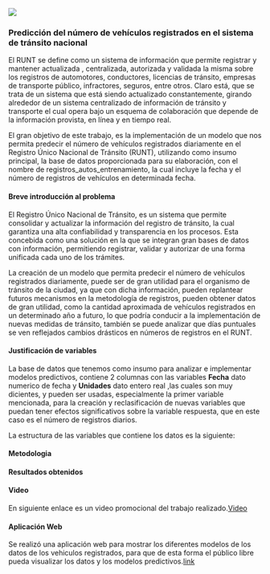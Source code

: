 ![](https://unal.edu.co/typo3conf/ext/unal_skin_default/Resources/Public/images/escudoUnal_black.png)

### Predicción del número de vehículos registrados en el sistema de tránsito nacional

 El RUNT se define como un sistema de información que permite registrar y mantener actualizada , centralizada, autorizada y validada la misma sobre los registros de automotores, conductores, licencias de tránsito, empresas de transporte público, infractores, seguros, entre otros. Claro está, que se trata de un sistema que está siendo actualizado constantemente, girando alrededor de un sistema centralizado de información de tránsito y transporte el cual opera bajo un esquema de colaboración que depende de la información provista, en línea y en tiempo real.

El gran objetivo de este trabajo, es la implementación de un modelo que nos permita predecir el número de vehículos registrados diariamente en el Registro Único Nacional de Tránsito (RUNT), utilizando como insumo principal, la base de datos proporcionada para su elaboración, con el nombre de registros_autos_entrenamiento, la cual incluye la fecha y el número de registros de vehículos en determinada fecha. 

#### Breve introducción al problema
 El Registro Único Nacional de Tránsito, es un sistema que permite consolidar y actualizar la información del registro de tránsito, la cual garantiza una alta confiabilidad y transparencia en los procesos. Esta concebida como una solución en la que se integran gran bases de datos con información, permitiendo registrar, validar y autorizar de una forma unificada cada uno de los trámites.

La creación de un modelo que permita predecir el número de vehículos registrados diariamente, puede ser de gran utilidad para el organismo de tránsito de la ciudad, ya que con dicha información, pueden replantear futuros mecanismos en la metodología de registros, pueden obtener datos de gran utilidad, como la cantidad aproximada de vehículos registrados en un determinado año a futuro, lo que podría conducir a la implementación de nuevas medidas de tránsito, también se puede analizar que días puntuales se ven reflejados cambios drásticos en números de registros en el RUNT. 

#### Justificación de variables
 La base de datos que tenemos como insumo para analizar e implementar modelos predictivos, contiene 2 columnas con las variables **Fecha** dato numerico de fecha y **Unidades** dato entero real ,las cuales son muy dicientes, y pueden ser usadas, especialmente la primer variable mencionada, para la creación y reclasificación de nuevas variables que puedan tener efectos significativos sobre la variable respuesta, que en este caso es el número de registros diarios.

La estructura de las variables que contiene los datos es la siguiente:
#### Metodologia

#### Resultados obtenidos


#### Video
En siguiente enlace es un video promocional del trabajo realizado.[Video](https://youtu.be/K-YZjpwqD_Q)

#### Aplicación Web
Se realizó una aplicación web para mostrar los diferentes modelos de los datos de los vehiculos registrados, para que de esta forma el público libre pueda visualizar los datos y los modelos predictivos.[link](https://share.streamlit.io/sigomezgi/aplicacion-incidentes-viales/main/Main.py)

